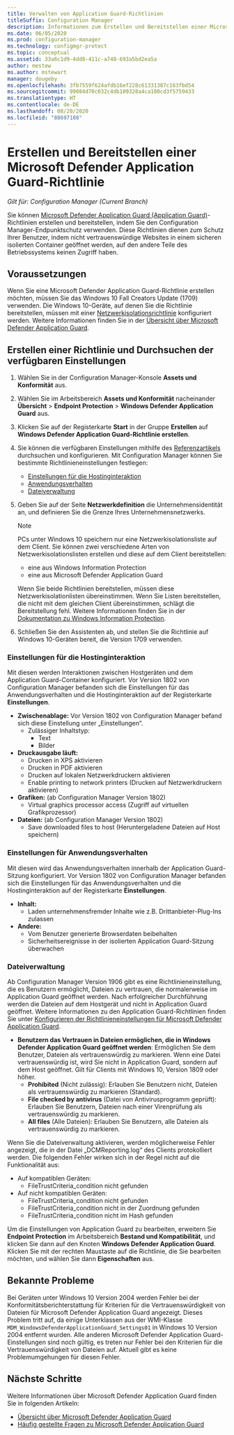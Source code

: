 ```yaml
---
title: Verwalten von Application Guard-Richtlinien
titleSuffix: Configuration Manager
description: Informationen zum Erstellen und Bereitstellen einer Microsoft Defender Application Guard-Richtlinie
ms.date: 06/05/2020
ms.prod: configuration-manager
ms.technology: configmgr-protect
ms.topic: conceptual
ms.assetid: 33a6c1d9-4dd8-411c-a748-693a5bd2ea5a
author: mestew
ms.author: mstewart
manager: dougeby
ms.openlocfilehash: 3fb7559f624afdb16ef228c61331387c163fbd54
ms.sourcegitcommit: 99084d70c032c4db109328a4ca100cd3f5759433
ms.translationtype: HT
ms.contentlocale: de-DE
ms.lasthandoff: 08/20/2020
ms.locfileid: "88697108"
---
```

# <a name="create-and-deploy-microsoft-defender-application-guard-policy"></a>Erstellen und Bereitstellen einer Microsoft Defender Application Guard-Richtlinie

*Gilt für: Configuration Manager (Current Branch)*
<!-- 1351960 -->  
Sie können [Microsoft Defender Application Guard (Application Guard)](/windows/security/threat-protection/microsoft-defender-application-guard/md-app-guard-overview)-Richtlinien erstellen und bereitstellen, indem Sie den Configuration Manager-Endpunktschutz verwenden. Diese Richtlinien dienen zum Schutz Ihrer Benutzer, indem nicht vertrauenswürdige Websites in einem sicheren isolierten Container geöffnet werden, auf den andere Teile des Betriebssystems keinen Zugriff haben.

## <a name="prerequisites"></a>Voraussetzungen

Wenn Sie eine Microsoft Defender Application Guard-Richtlinie erstellen möchten, müssen Sie das Windows 10 Fall Creators Update (1709) verwenden. Die Windows 10-Geräte, auf denen Sie die Richtlinie bereitstellen, müssen mit einer [Netzwerkisolationsrichtlinie](/windows/security/threat-protection/microsoft-defender-application-guard/configure-md-app-guard#network-isolation-settings) konfiguriert werden. Weitere Informationen finden Sie in der [Übersicht über Microsoft Defender Application Guard](/windows/security/threat-protection/microsoft-defender-application-guard/md-app-guard-overview).

## <a name="create-a-policy-and-to-browse-the-available-settings"></a>Erstellen einer Richtlinie und Durchsuchen der verfügbaren Einstellungen

1. Wählen Sie in der Configuration Manager-Konsole **Assets und Konformität** aus.
2. Wählen Sie im Arbeitsbereich **Assets und Konformität** nacheinander **Übersicht** > **Endpoint Protection** > **Windows Defender Application Guard** aus.
3. Klicken Sie auf der Registerkarte **Start** in der Gruppe **Erstellen** auf **Windows Defender Application Guard-Richtlinie erstellen**.
4. Sie können die verfügbaren Einstellungen mithilfe des [Referenzartikels](/windows/security/threat-protection/microsoft-defender-application-guard/configure-md-app-guard) durchsuchen und konfigurieren. Mit Configuration Manager können Sie bestimmte Richtlinieneinstellungen festlegen:
   - [Einstellungen für die Hostinginteraktion](#bkmk_HIS)
   - [Anwendungsverhalten](#bkmk_ABS)
   - [Dateiverwaltung](#bkmk_FM)
5. Geben Sie auf der Seite **Netzwerkdefinition** die Unternehmensidentität an, und definieren Sie die Grenze Ihres Unternehmensnetzwerks.

    > [!NOTE]
    > PCs unter Windows 10 speichern nur eine Netzwerkisolationsliste auf dem Client. Sie können zwei verschiedene Arten von Netzwerkisolationslisten erstellen und diese auf dem Client bereitstellen:
    >
    >  - eine aus Windows Information Protection
    >  - eine aus Microsoft Defender Application Guard
    >
    > Wenn Sie beide Richtlinien bereitstellen, müssen diese Netzwerkisolationlisten übereinstimmen. Wenn Sie Listen bereitstellen, die nicht mit dem gleichen Client übereinstimmen, schlägt die Bereitstellung fehl. Weitere Informationen finden Sie in der [Dokumentation zu Windows Information Protection](/windows/security/information-protection/windows-information-protection/create-wip-policy-using-configmgr).

6. Schließen Sie den Assistenten ab, und stellen Sie die Richtlinie auf Windows 10-Geräten bereit, die Version 1709 verwenden.

### <a name="host-interaction-settings"></a><a name="bkmk_HIS"></a> Einstellungen für die Hostinginteraktion

Mit diesen werden Interaktionen zwischen Hostgeräten und dem Application Guard-Container konfiguriert. Vor Version 1802 von Configuration Manager befanden sich die Einstellungen für das Anwendungsverhalten und die Hostinginteraktion auf der Registerkarte **Einstellungen**.

- **Zwischenablage:** Vor Version 1802 von Configuration Manager befand sich diese Einstellung unter „Einstellungen“.
  - Zulässiger Inhaltstyp:
    - Text
    - Bilder
- **Druckausgabe läuft:**
  - Drucken in XPS aktivieren
  - Drucken in PDF aktivieren
  - Drucken auf lokalen Netzwerkdruckern aktivieren
  - Enable printing to network printers (Drucken auf Netzwerkdruckern aktivieren)
- **Grafiken:** (ab Configuration Manager Version 1802)
  - Virtual graphics processor access (Zugriff auf virtuellen Grafikprozessor)
- **Dateien:** (ab Configuration Manager Version 1802)
  - Save downloaded files to host (Heruntergeladene Dateien auf Host speichern)

### <a name="application-behavior-settings"></a><a name="bkmk_ABS"></a> Einstellungen für Anwendungsverhalten

Mit diesen wird das Anwendungsverhalten innerhalb der Application Guard-Sitzung konfiguriert. Vor Version 1802 von Configuration Manager befanden sich die Einstellungen für das Anwendungsverhalten und die Hostinginteraktion auf der Registerkarte **Einstellungen**.

- **Inhalt:**
  - Laden unternehmensfremder Inhalte wie z.B. Drittanbieter-Plug-Ins zulassen
- **Andere:**
  - Vom Benutzer generierte Browserdaten beibehalten
  - Sicherheitsereignisse in der isolierten Application Guard-Sitzung überwachen

### <a name="file-management"></a><a name="bkmk_FM"></a> Dateiverwaltung
<!--3555858-->
Ab Configuration Manager Version 1906 gibt es eine Richtlinieneinstellung, die es Benutzern ermöglicht, Dateien zu vertrauen, die normalerweise im Application Guard geöffnet werden. Nach erfolgreicher Durchführung werden die Dateien auf dem Hostgerät und nicht in Application Guard geöffnet. Weitere Informationen zu den Application Guard-Richtlinien finden Sie unter [Konfigurieren der Richtlinieneinstellungen für Microsoft Defender Application Guard](/windows/security/threat-protection/microsoft-defender-application-guard/configure-md-app-guard).

- **Benutzern das Vertrauen in Dateien ermöglichen, die in Windows Defender Application Guard geöffnet werden**: Ermöglichen Sie dem Benutzer, Dateien als vertrauenswürdig zu markieren. Wenn eine Datei vertrauenswürdig ist, wird Sie nicht in Application Guard, sondern auf dem Host geöffnet. Gilt für Clients mit Windows 10, Version 1809 oder höher.
  - **Prohibited** (Nicht zulässig): Erlauben Sie Benutzern nicht, Dateien als vertrauenswürdig zu markieren (Standard).
  - **File checked by antivirus** (Datei von Antivirusprogramm geprüft): Erlauben Sie Benutzern, Dateien nach einer Virenprüfung als vertrauenswürdig zu markieren.
  - **All files** (Alle Dateien): Erlauben Sie Benutzern, alle Dateien als vertrauenswürdig zu markieren.

Wenn Sie die Dateiverwaltung aktivieren, werden möglicherweise Fehler angezeigt, die in der Datei „DCMReporting.log“ des Clients protokolliert werden. Die folgenden Fehler wirken sich in der Regel nicht auf die Funktionalität aus: <!--4619457-->

- Auf kompatiblen Geräten:
  - FileTrustCriteria_condition nicht gefunden
- Auf nicht kompatiblen Geräten:
  - FileTrustCriteria_condition nicht gefunden
  - FileTrustCriteria_condition nicht in der Zuordnung gefunden
  - FileTrustCriteria_condition nicht im Hash gefunden

Um die Einstellungen von Application Guard zu bearbeiten, erweitern Sie **Endpoint Protection** im Arbeitsbereich **Bestand und Kompatibilität**, und klicken Sie dann auf den Knoten **Windows Defender Application Guard**. Klicken Sie mit der rechten Maustaste auf die Richtlinie, die Sie bearbeiten möchten, und wählen Sie dann **Eigenschaften** aus.

## <a name="known-issues"></a>Bekannte Probleme

Bei Geräten unter Windows 10 Version 2004 werden Fehler bei der Konformitätsberichterstattung für Kriterien für die Vertrauenswürdigkeit von Dateien für Microsoft Defender Application Guard angezeigt. Dieses Problem tritt auf, da einige Unterklassen aus der WMI-Klasse `MDM_WindowsDefenderApplicationGuard_Settings01` in Windows 10 Version 2004 entfernt wurden. Alle anderen Microsoft Defender Application Guard-Einstellungen sind noch gültig, es treten nur Fehler bei den Kriterien für die Vertrauenswürdigkeit von Dateien auf. Aktuell gibt es keine Problemumgehungen für diesen Fehler. <!--7099444,5946790-->

## <a name="next-steps"></a>Nächste Schritte

Weitere Informationen über Microsoft Defender Application Guard finden Sie in folgenden Artikeln:
 - [Übersicht über Microsoft Defender Application Guard](/windows/security/threat-protection/microsoft-defender-application-guard/md-app-guard-overview)
- [Häufig gestellte Fragen zu Microsoft Defender Application Guard](/windows/security/threat-protection/microsoft-defender-application-guard/faq-md-app-guard)
